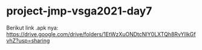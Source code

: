 # project-jmp-vsga2021-day7

Berikut link .apk nya: https://drive.google.com/drive/folders/1EtWzXuONDtcNIY0LXTQh8RvYlIkGfvhZ?usp=sharing
